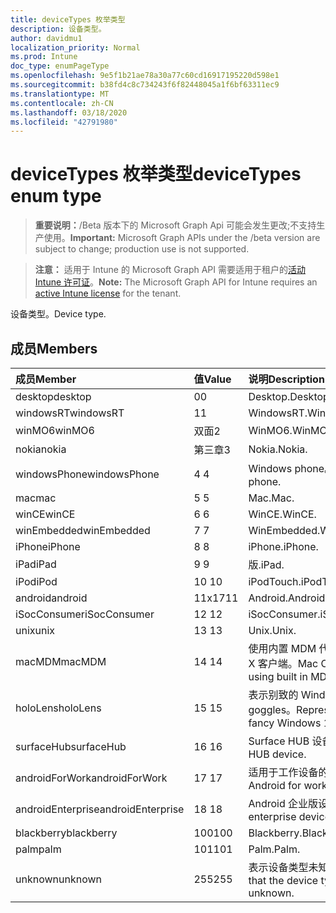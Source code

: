 ```yaml
---
title: deviceTypes 枚举类型
description: 设备类型。
author: davidmu1
localization_priority: Normal
ms.prod: Intune
doc_type: enumPageType
ms.openlocfilehash: 9e5f1b21ae78a30a77c60cd16917195220d598e1
ms.sourcegitcommit: b38fd4c8c734243f6f82448045a1f6bf63311ec9
ms.translationtype: MT
ms.contentlocale: zh-CN
ms.lasthandoff: 03/18/2020
ms.locfileid: "42791980"
---
```

# <a name="devicetypes-enum-type"></a><span data-ttu-id="e0e11-103">deviceTypes 枚举类型</span><span class="sxs-lookup"><span data-stu-id="e0e11-103">deviceTypes enum type</span></span>

> <span data-ttu-id="e0e11-104">**重要说明：**/Beta 版本下的 Microsoft Graph Api 可能会发生更改;不支持生产使用。</span><span class="sxs-lookup"><span data-stu-id="e0e11-104">**Important:** Microsoft Graph APIs under the /beta version are subject to change; production use is not supported.</span></span>

> <span data-ttu-id="e0e11-105">**注意：** 适用于 Intune 的 Microsoft Graph API 需要适用于租户的[活动 Intune 许可证](https://go.microsoft.com/fwlink/?linkid=839381)。</span><span class="sxs-lookup"><span data-stu-id="e0e11-105">**Note:** The Microsoft Graph API for Intune requires an [active Intune license](https://go.microsoft.com/fwlink/?linkid=839381) for the tenant.</span></span>

<span data-ttu-id="e0e11-106">设备类型。</span><span class="sxs-lookup"><span data-stu-id="e0e11-106">Device type.</span></span>

## <a name="members"></a><span data-ttu-id="e0e11-107">成员</span><span class="sxs-lookup"><span data-stu-id="e0e11-107">Members</span></span>
|<span data-ttu-id="e0e11-108">成员</span><span class="sxs-lookup"><span data-stu-id="e0e11-108">Member</span></span>|<span data-ttu-id="e0e11-109">值</span><span class="sxs-lookup"><span data-stu-id="e0e11-109">Value</span></span>|<span data-ttu-id="e0e11-110">说明</span><span class="sxs-lookup"><span data-stu-id="e0e11-110">Description</span></span>|
|:---|:---|:---|
|<span data-ttu-id="e0e11-111">desktop</span><span class="sxs-lookup"><span data-stu-id="e0e11-111">desktop</span></span>|<span data-ttu-id="e0e11-112">0</span><span class="sxs-lookup"><span data-stu-id="e0e11-112">0</span></span>|<span data-ttu-id="e0e11-113">Desktop.</span><span class="sxs-lookup"><span data-stu-id="e0e11-113">Desktop.</span></span>|
|<span data-ttu-id="e0e11-114">windowsRT</span><span class="sxs-lookup"><span data-stu-id="e0e11-114">windowsRT</span></span>|<span data-ttu-id="e0e11-115">1</span><span class="sxs-lookup"><span data-stu-id="e0e11-115">1</span></span>|<span data-ttu-id="e0e11-116">WindowsRT.</span><span class="sxs-lookup"><span data-stu-id="e0e11-116">WindowsRT.</span></span>|
|<span data-ttu-id="e0e11-117">winMO6</span><span class="sxs-lookup"><span data-stu-id="e0e11-117">winMO6</span></span>|<span data-ttu-id="e0e11-118">双面</span><span class="sxs-lookup"><span data-stu-id="e0e11-118">2</span></span>|<span data-ttu-id="e0e11-119">WinMO6.</span><span class="sxs-lookup"><span data-stu-id="e0e11-119">WinMO6.</span></span>|
|<span data-ttu-id="e0e11-120">nokia</span><span class="sxs-lookup"><span data-stu-id="e0e11-120">nokia</span></span>|<span data-ttu-id="e0e11-121">第三章</span><span class="sxs-lookup"><span data-stu-id="e0e11-121">3</span></span>|<span data-ttu-id="e0e11-122">Nokia.</span><span class="sxs-lookup"><span data-stu-id="e0e11-122">Nokia.</span></span>|
|<span data-ttu-id="e0e11-123">windowsPhone</span><span class="sxs-lookup"><span data-stu-id="e0e11-123">windowsPhone</span></span>|<span data-ttu-id="e0e11-124">4 </span><span class="sxs-lookup"><span data-stu-id="e0e11-124">4</span></span>|<span data-ttu-id="e0e11-125">Windows phone。</span><span class="sxs-lookup"><span data-stu-id="e0e11-125">Windows phone.</span></span>|
|<span data-ttu-id="e0e11-126">mac</span><span class="sxs-lookup"><span data-stu-id="e0e11-126">mac</span></span>|<span data-ttu-id="e0e11-127">5 </span><span class="sxs-lookup"><span data-stu-id="e0e11-127">5</span></span>|<span data-ttu-id="e0e11-128">Mac.</span><span class="sxs-lookup"><span data-stu-id="e0e11-128">Mac.</span></span>|
|<span data-ttu-id="e0e11-129">winCE</span><span class="sxs-lookup"><span data-stu-id="e0e11-129">winCE</span></span>|<span data-ttu-id="e0e11-130">6 </span><span class="sxs-lookup"><span data-stu-id="e0e11-130">6</span></span>|<span data-ttu-id="e0e11-131">WinCE.</span><span class="sxs-lookup"><span data-stu-id="e0e11-131">WinCE.</span></span>|
|<span data-ttu-id="e0e11-132">winEmbedded</span><span class="sxs-lookup"><span data-stu-id="e0e11-132">winEmbedded</span></span>|<span data-ttu-id="e0e11-133">7 </span><span class="sxs-lookup"><span data-stu-id="e0e11-133">7</span></span>|<span data-ttu-id="e0e11-134">WinEmbedded.</span><span class="sxs-lookup"><span data-stu-id="e0e11-134">WinEmbedded.</span></span>|
|<span data-ttu-id="e0e11-135">iPhone</span><span class="sxs-lookup"><span data-stu-id="e0e11-135">iPhone</span></span>|<span data-ttu-id="e0e11-136">8 </span><span class="sxs-lookup"><span data-stu-id="e0e11-136">8</span></span>|<span data-ttu-id="e0e11-137">iPhone.</span><span class="sxs-lookup"><span data-stu-id="e0e11-137">iPhone.</span></span>|
|<span data-ttu-id="e0e11-138">iPad</span><span class="sxs-lookup"><span data-stu-id="e0e11-138">iPad</span></span>|<span data-ttu-id="e0e11-139">9 </span><span class="sxs-lookup"><span data-stu-id="e0e11-139">9</span></span>|<span data-ttu-id="e0e11-140">版.</span><span class="sxs-lookup"><span data-stu-id="e0e11-140">iPad.</span></span>|
|<span data-ttu-id="e0e11-141">iPod</span><span class="sxs-lookup"><span data-stu-id="e0e11-141">iPod</span></span>|<span data-ttu-id="e0e11-142">10 </span><span class="sxs-lookup"><span data-stu-id="e0e11-142">10</span></span>|<span data-ttu-id="e0e11-143">iPodTouch.</span><span class="sxs-lookup"><span data-stu-id="e0e11-143">iPodTouch.</span></span>|
|<span data-ttu-id="e0e11-144">android</span><span class="sxs-lookup"><span data-stu-id="e0e11-144">android</span></span>|<span data-ttu-id="e0e11-145">11x17</span><span class="sxs-lookup"><span data-stu-id="e0e11-145">11</span></span>|<span data-ttu-id="e0e11-146">Android.</span><span class="sxs-lookup"><span data-stu-id="e0e11-146">Android.</span></span>|
|<span data-ttu-id="e0e11-147">iSocConsumer</span><span class="sxs-lookup"><span data-stu-id="e0e11-147">iSocConsumer</span></span>|<span data-ttu-id="e0e11-148">12 </span><span class="sxs-lookup"><span data-stu-id="e0e11-148">12</span></span>|<span data-ttu-id="e0e11-149">iSocConsumer.</span><span class="sxs-lookup"><span data-stu-id="e0e11-149">iSocConsumer.</span></span>|
|<span data-ttu-id="e0e11-150">unix</span><span class="sxs-lookup"><span data-stu-id="e0e11-150">unix</span></span>|<span data-ttu-id="e0e11-151">13 </span><span class="sxs-lookup"><span data-stu-id="e0e11-151">13</span></span>|<span data-ttu-id="e0e11-152">Unix.</span><span class="sxs-lookup"><span data-stu-id="e0e11-152">Unix.</span></span>|
|<span data-ttu-id="e0e11-153">macMDM</span><span class="sxs-lookup"><span data-stu-id="e0e11-153">macMDM</span></span>|<span data-ttu-id="e0e11-154">14 </span><span class="sxs-lookup"><span data-stu-id="e0e11-154">14</span></span>|<span data-ttu-id="e0e11-155">使用内置 MDM 代理的 Mac OS X 客户端。</span><span class="sxs-lookup"><span data-stu-id="e0e11-155">Mac OS X client using built in MDM agent.</span></span>|
|<span data-ttu-id="e0e11-156">holoLens</span><span class="sxs-lookup"><span data-stu-id="e0e11-156">holoLens</span></span>|<span data-ttu-id="e0e11-157">15 </span><span class="sxs-lookup"><span data-stu-id="e0e11-157">15</span></span>|<span data-ttu-id="e0e11-158">表示别致的 Windows 10 goggles。</span><span class="sxs-lookup"><span data-stu-id="e0e11-158">Representing the fancy Windows 10 goggles.</span></span>|
|<span data-ttu-id="e0e11-159">surfaceHub</span><span class="sxs-lookup"><span data-stu-id="e0e11-159">surfaceHub</span></span>|<span data-ttu-id="e0e11-160">16 </span><span class="sxs-lookup"><span data-stu-id="e0e11-160">16</span></span>|<span data-ttu-id="e0e11-161">Surface HUB 设备。</span><span class="sxs-lookup"><span data-stu-id="e0e11-161">Surface HUB device.</span></span>|
|<span data-ttu-id="e0e11-162">androidForWork</span><span class="sxs-lookup"><span data-stu-id="e0e11-162">androidForWork</span></span>|<span data-ttu-id="e0e11-163">17 </span><span class="sxs-lookup"><span data-stu-id="e0e11-163">17</span></span>|<span data-ttu-id="e0e11-164">适用于工作设备的 Android。</span><span class="sxs-lookup"><span data-stu-id="e0e11-164">Android for work device.</span></span>|
|<span data-ttu-id="e0e11-165">androidEnterprise</span><span class="sxs-lookup"><span data-stu-id="e0e11-165">androidEnterprise</span></span>|<span data-ttu-id="e0e11-166">18 </span><span class="sxs-lookup"><span data-stu-id="e0e11-166">18</span></span>|<span data-ttu-id="e0e11-167">Android 企业版设备。</span><span class="sxs-lookup"><span data-stu-id="e0e11-167">Android enterprise device.</span></span>|
|<span data-ttu-id="e0e11-168">blackberry</span><span class="sxs-lookup"><span data-stu-id="e0e11-168">blackberry</span></span>|<span data-ttu-id="e0e11-169">100</span><span class="sxs-lookup"><span data-stu-id="e0e11-169">100</span></span>|<span data-ttu-id="e0e11-170">Blackberry.</span><span class="sxs-lookup"><span data-stu-id="e0e11-170">Blackberry.</span></span>|
|<span data-ttu-id="e0e11-171">palm</span><span class="sxs-lookup"><span data-stu-id="e0e11-171">palm</span></span>|<span data-ttu-id="e0e11-172">101</span><span class="sxs-lookup"><span data-stu-id="e0e11-172">101</span></span>|<span data-ttu-id="e0e11-173">Palm.</span><span class="sxs-lookup"><span data-stu-id="e0e11-173">Palm.</span></span>|
|<span data-ttu-id="e0e11-174">unknown</span><span class="sxs-lookup"><span data-stu-id="e0e11-174">unknown</span></span>|<span data-ttu-id="e0e11-175">255</span><span class="sxs-lookup"><span data-stu-id="e0e11-175">255</span></span>|<span data-ttu-id="e0e11-176">表示设备类型未知。</span><span class="sxs-lookup"><span data-stu-id="e0e11-176">Represents that the device type is unknown.</span></span>|



